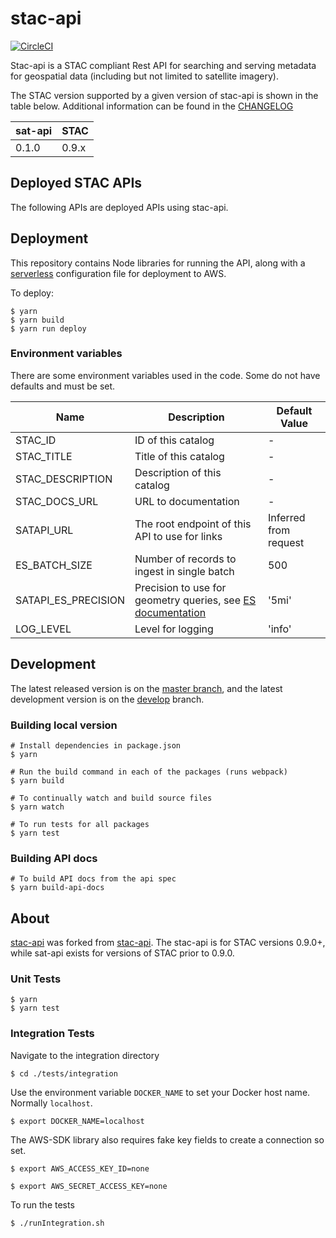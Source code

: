 # stac-api 

[![CircleCI](https://circleci.com/gh/stac-utils/stac-api.svg?style=svg)](https://circleci.com/gh/stac-utils/stac-api)

Stac-api is a STAC compliant Rest API for searching and serving metadata for geospatial data (including but not limited to satellite imagery).

The STAC version supported by a given version of stac-api is shown in the table below. Additional information can be found in the [CHANGELOG](CHANGELOG.md)

| sat-api | STAC  |
| -------- | ----  |
| 0.1.0    | 0.9.x |

## Deployed STAC APIs

The following APIs are deployed APIs using stac-api.

## Deployment

This repository contains Node libraries for running the API, along with a [serverless](https://serverless.com/) configuration file for deployment to AWS.

To deploy:

```
$ yarn
$ yarn build
$ yarn run deploy
```

### Environment variables

There are some environment variables used in the code. Some do not have defaults and must be set.

| Name | Description | Default Value |
| ---- | ----------- | ------------- |
| STAC_ID | ID of this catalog | - |
| STAC_TITLE | Title of this catalog | - |
| STAC_DESCRIPTION | Description of this catalog | - |
| STAC_DOCS_URL | URL to documentation | - |
| SATAPI_URL | The root endpoint of this API to use for links | Inferred from request |
| ES_BATCH_SIZE | Number of records to ingest in single batch | 500 |
| SATAPI_ES_PRECISION | Precision to use for geometry queries, see [ES documentation](https://www.elastic.co/guide/en/elasticsearch/reference/current/geo-shape.html) | '5mi' |
| LOG_LEVEL | Level for logging | 'info' |


## Development

The latest released version is on the [master branch](https://github.com/sat-utils/sat-api/tree/master), and the latest development version is on the [develop](https://github.com/sat-utils/sat-api/tree/develop) branch.

### Building local version

    # Install dependencies in package.json
    $ yarn

    # Run the build command in each of the packages (runs webpack)
    $ yarn build

    # To continually watch and build source files
    $ yarn watch

    # To run tests for all packages
    $ yarn test

### Building API docs

    # To build API docs from the api spec
    $ yarn build-api-docs

## About

[stac-api](https://github.com/stac-utils/stac-api) was forked from [stac-api](https://github.com/sat-utils/sat-api). The stac-api is for STAC versions 0.9.0+, while sat-api exists for versions of STAC prior to 0.9.0.

### Unit Tests
```
$ yarn
$ yarn test
```

### Integration Tests
Navigate to the integration directory
```
$ cd ./tests/integration
```
Use the environment variable `DOCKER_NAME` to set your Docker host name.
Normally `localhost`.
```
$ export DOCKER_NAME=localhost
```
The AWS-SDK library also requires fake key fields to create a connection so set.
```
$ export AWS_ACCESS_KEY_ID=none
```
```
$ export AWS_SECRET_ACCESS_KEY=none
```
To run the tests
```
$ ./runIntegration.sh
```